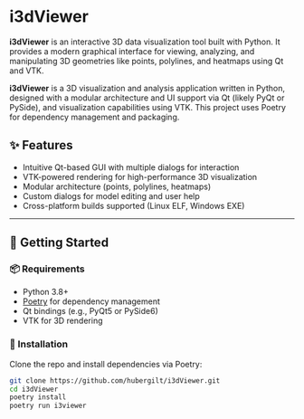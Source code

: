 # i3dViewer

**i3dViewer** is an interactive 3D data visualization tool built with Python. It provides a modern graphical interface for viewing, analyzing, and manipulating 3D geometries like points, polylines, and heatmaps using Qt and VTK.

**i3dViewer** is a 3D visualization and analysis application written in Python, designed with a modular architecture and UI support via Qt (likely PyQt or PySide), and visualization capabilities using VTK. This project uses Poetry for dependency management and packaging.

## ✨ Features

- Intuitive Qt-based GUI with multiple dialogs for interaction
- VTK-powered rendering for high-performance 3D visualization
- Modular architecture (points, polylines, heatmaps)
- Custom dialogs for model editing and user help
- Cross-platform builds supported (Linux ELF, Windows EXE)

---

## 🚀 Getting Started

### 📦 Requirements

- Python 3.8+
- [Poetry](https://python-poetry.org/) for dependency management
- Qt bindings (e.g., PyQt5 or PySide6)
- VTK for 3D rendering

### 🔧 Installation

Clone the repo and install dependencies via Poetry:

```bash
git clone https://github.com/hubergilt/i3dViewer.git
cd i3dViewer
poetry install
poetry run i3viewer

```
